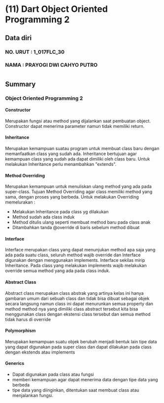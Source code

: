 # (11) Dart Object Oriented Programming 2
## Data diri 
### NO. URUT : 1_017FLC_30
### NAMA : PRAYOGI DWI CAHYO PUTRO
#
## Summary
### **Object Oriented Programming 2**
####  Constructor
Merupakan fungsi atau method yang dijalankan saat pembuatan object. Constructor dapat menerima parameter namun tidak memiliki return.

#### Inheritance
Merupakan kemampuan suatau program untuk membuat class baru dengan memanfaatkan class yang sudah ada. Inheritance bertujuan agar kemampuan class yang sudah ada dapat dimiliki oleh class baru. Untuk melakukan Inheritance perlu menambahkan "extends".

#### Method Overriding
Merupakan kemampuan untuk menuliskan ulang method yang ada pada super-class. Tujuan Method Overriding agar class memiliki method yang sama, dengan proses yang berbeda. Untuk melakukan Overriding memelurakan :
- Melakukan Inheritance pada class yg dilakukan
- Method sudah ada class induk
- Method ditulis ulang seperti membuat method baru pada class anak
- Ditambahkan tanda @override di baris sebelum method dibuat

#### Interface
Interface merupakan class yang dapat menunjukan method apa saja yang ada pada suatu class, seluruh method wajib override dan Interface digunakan dengan menggunakan implements. Interface sekilas mirip Inheritance. Pada class yang melakukan implements wajib melakukan override semua method yang ada pada class induk.

#### Abstract Class
Abstract class merupakan class abstrak yang artinya kelas ini hanya gambaran umum dari sebuah class dan tidak bisa dibuat sebagai objek secara langsung namun class ini dapat menurunkan semua property dan method method nya yang dimiliki class abstract tersebut kita bisa menggunakan class dengan ekstensi class tersebut dan semua method tidak harus di override

#### Polymorphism
Merupakan kemampuan suatu objek berubah menjadi bentuk lain tipe data yang dapat digunakan pada super class dan dapat dilakukan pada class dengan ekstends atau implements

#### Generics
- Dapat digunakan pada class atau fungsi
- memberi kemampuan agar dapat menerima data dengan tipe data yang berbeda
- tipe data yang diinginkan, ditentukan saat membuat class atau menjalankan fungsi.
